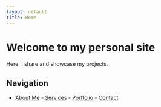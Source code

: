 ```yaml
---
layout: default
title: Home
---
```


# Welcome to my personal site

Here, I share and showcase my projects.

## Navigation

- [About Me](/about)  - [Services](/services)  - [Portfolio](/portfolio)  - [Contact](/contact)
